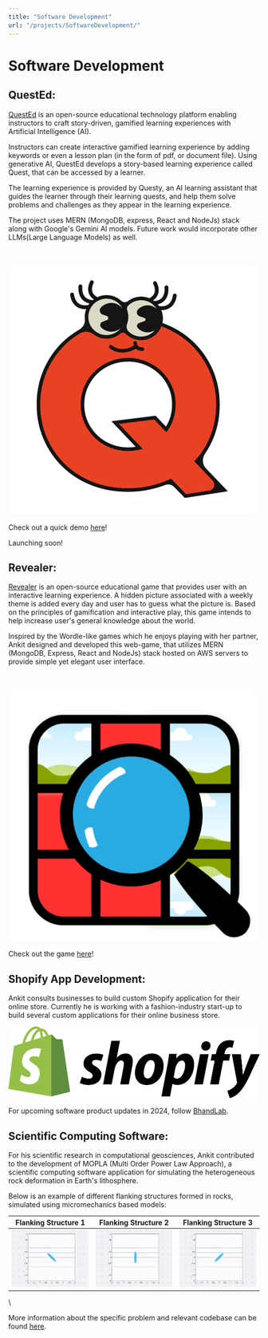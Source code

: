 ```yaml
---
title: "Software Development"
url: "/projects/SoftwareDevelopment/"
---
```


# **Software Development**

## QuestEd: 

[QuestEd](https://github.com/quest-Ed/QuestEd) is an open-source educational technology platform enabling instructors to craft story-driven, gamified learning experiences with Artificial Intelligence (AI). 

Instructors can create interactive gamified learning experience by adding keywords or even a lesson plan (in the form of pdf, or document file). Using generative AI, QuestEd develops a story-based learning experience called Quest, that can be accessed by a learner.

The learning experience is provided by Questy, an AI learning assistant that guides the learner through their learning quests, and help them solve problems and challenges as they appear in the learning experience.

The project uses MERN (MongoDB, express, React and NodeJs) stack along with Google's Gemini AI models. Future work would incorporate other LLMs(Large Language Models) as well.

\
\
![](/media/QuestEdLogo.png)

Check out a quick demo [here](https://youtu.be/679DOnJxGc0)!

Launching soon!



## Revealer:


[Revealer](https://play-revealer.com) is an open-source educational game that provides user with an interactive learning experience. A hidden picture associated with a weekly theme is added every day and user has to guess what the picture is. 
Based on the principles of gamification and interactive play, this game intends to help increase user's general knowledge about the world. 

Inspired by the Wordle-like games which he enjoys playing with her partner, Ankit designed and developed this web-game, that utilizes MERN (MongoDB, Express, React and NodeJs) stack hosted on AWS servers to provide simple yet elegant user interface. 

\
\
![](/media/revealerLogo.png)


Check out the game [here](https://play-revealer.com)!



## Shopify App Development: 

Ankit consults businesses to build custom Shopify application for their online store. Currently he is working with a fashion-industry start-up to build several custom applications for their online business store.  

![](/media/shopify_logo_black.png)

 


For upcoming software product updates in 2024, follow [BhandLab](https://medium.com/bhandlab). 


## Scientific Computing Software:

For his scientific research in computational geosciences, Ankit contributed to the development of MOPLA (Multi Order Power Law Approach), a scientific computing software application for simulating the heterogeneous rock deformation in Earth's lithosphere. 

Below is an example of different flanking structures formed in rocks, simulated using micromechanics based models: 

|Flanking Structure 1 |Flanking Structure 2 | Flanking Structure 3| 
|:-:|:-:|:-:|
|![](/media/Media1.gif)|![](/media/Media2.gif)|![](/media/Media3.gif)|

\





More information about the specific problem and relevant codebase can be found [here](/projects/ScientificResearch).